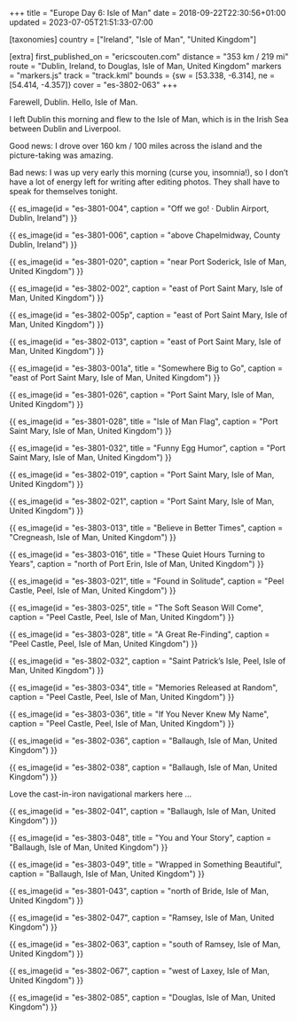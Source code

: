 +++
title = "Europe Day 6: Isle of Man"
date = 2018-09-22T22:30:56+01:00
updated = 2023-07-05T21:51:33-07:00

[taxonomies]
country = ["Ireland", "Isle of Man", "United Kingdom"]

[extra]
first_published_on = "ericscouten.com"
distance = "353 km / 219 mi"
route = "Dublin, Ireland, to Douglas, Isle of Man, United Kingdom"
markers = "markers.js"
track = "track.kml"
bounds = {sw = [53.338, -6.314], ne = [54.414, -4.357]}
cover = "es-3802-063"
+++

Farewell, Dublin. Hello, Isle of Man.

I left Dublin this morning and flew to the Isle of Man, which is in the Irish Sea between Dublin and Liverpool.

<!-- more -->


Good news: I drove over 160 km / 100 miles across the island and the picture-taking was amazing.

Bad news: I was up very early this morning (curse you, insomnia!), so I don’t have a lot of energy left for writing after editing photos. They shall have to speak for themselves tonight.

{{ es_image(id = "es-3801-004", caption = "Off we go! · Dublin Airport, Dublin, Ireland") }}

{{ es_image(id = "es-3801-006", caption = "above Chapelmidway, County Dublin, Ireland") }}

{{ es_image(id = "es-3801-020", caption = "near Port Soderick, Isle of Man, United Kingdom") }}

{{ es_image(id = "es-3802-002", caption = "east of Port Saint Mary, Isle of Man, United Kingdom") }}

{{ es_image(id = "es-3802-005p", caption = "east of Port Saint Mary, Isle of Man, United Kingdom") }}

{{ es_image(id = "es-3802-013", caption = "east of Port Saint Mary, Isle of Man, United Kingdom") }}

{{ es_image(id = "es-3803-001a", title = "Somewhere Big to Go", caption = "east of Port Saint Mary, Isle of Man, United Kingdom") }}

{{ es_image(id = "es-3801-026", caption = "Port Saint Mary, Isle of Man, United Kingdom") }}

{{ es_image(id = "es-3801-028", title = "Isle of Man Flag", caption = "Port Saint Mary, Isle of Man, United Kingdom") }}

{{ es_image(id = "es-3801-032", title = "Funny Egg Humor", caption = "Port Saint Mary, Isle of Man, United Kingdom") }}

{{ es_image(id = "es-3802-019", caption = "Port Saint Mary, Isle of Man, United Kingdom") }}

{{ es_image(id = "es-3802-021", caption = "Port Saint Mary, Isle of Man, United Kingdom") }}

{{ es_image(id = "es-3803-013", title = "Believe in Better Times", caption = "Cregneash, Isle of Man, United Kingdom") }}

{{ es_image(id = "es-3803-016", title = "These Quiet Hours Turning to Years", caption = "north of Port Erin, Isle of Man, United Kingdom") }}

{{ es_image(id = "es-3803-021", title = "Found in Solitude", caption = "Peel Castle, Peel, Isle of Man, United Kingdom") }}

{{ es_image(id = "es-3803-025", title = "The Soft Season Will Come", caption = "Peel Castle, Peel, Isle of Man, United Kingdom") }}

{{ es_image(id = "es-3803-028", title = "A Great Re-Finding", caption = "Peel Castle, Peel, Isle of Man, United Kingdom") }}

{{ es_image(id = "es-3802-032", caption = "Saint Patrick’s Isle, Peel, Isle of Man, United Kingdom") }}

{{ es_image(id = "es-3803-034", title = "Memories Released at Random", caption = "Peel Castle, Peel, Isle of Man, United Kingdom") }}

{{ es_image(id = "es-3803-036", title = "If You Never Knew My Name", caption = "Peel Castle, Peel, Isle of Man, United Kingdom") }}

{{ es_image(id = "es-3802-036", caption = "Ballaugh, Isle of Man, United Kingdom") }}

{{ es_image(id = "es-3802-038", caption = "Ballaugh, Isle of Man, United Kingdom") }}

Love the cast-in-iron navigational markers here ...

{{ es_image(id = "es-3802-041", caption = "Ballaugh, Isle of Man, United Kingdom") }}

{{ es_image(id = "es-3803-048", title = "You and Your Story", caption = "Ballaugh, Isle of Man, United Kingdom") }}

{{ es_image(id = "es-3803-049", title = "Wrapped in Something Beautiful", caption = "Ballaugh, Isle of Man, United Kingdom") }}

{{ es_image(id = "es-3801-043", caption = "north of Bride, Isle of Man, United Kingdom") }}

{{ es_image(id = "es-3802-047", caption = "Ramsey, Isle of Man, United Kingdom") }}

{{ es_image(id = "es-3802-063", caption = "south of Ramsey, Isle of Man, United Kingdom") }}

{{ es_image(id = "es-3802-067", caption = "west of Laxey, Isle of Man, United Kingdom") }}

{{ es_image(id = "es-3802-085", caption = "Douglas, Isle of Man, United Kingdom") }}

